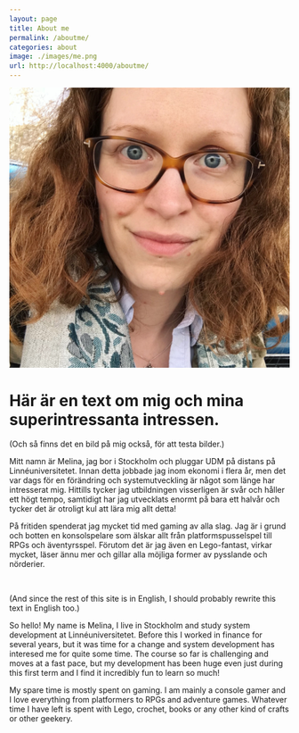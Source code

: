 ```yaml
---
layout: page
title: About me
permalink: /aboutme/
categories: about
image: ./images/me.png
url: http://localhost:4000/aboutme/
---
```

![PicOfMe](/images/me.png)

# Här är en text om mig och mina superintressanta intressen.

(Och så finns det en bild på mig också, för att testa bilder.)

Mitt namn är Melina, jag bor i Stockholm och pluggar UDM på distans på Linnéuniversitetet.
Innan detta jobbade jag inom ekonomi i flera år, men det var dags för en förändring och systemutveckling är något som länge har intresserat mig. Hittills tycker jag utbildningen visserligen är svår och håller ett högt tempo, samtidigt har jag utvecklats enormt på bara ett halvår och tycker det är otroligt kul att lära mig allt detta!

På fritiden spenderat jag mycket tid med gaming av alla slag. Jag är i grund och botten en konsolspelare som älskar allt från platformspusselspel till RPGs och äventyrsspel.
Förutom det är jag även en Lego-fantast, virkar mycket, läser ännu mer och gillar alla möjliga former av pysslande och nörderier.

<br>

(And since the rest of this site is in English, I should probably rewrite this text in English too.)

So hello!
My name is Melina, I live in Stockholm and study system development at Linnéuniversitetet.
Before this I worked in finance for several years, but it was time for a change and system development has interesed me for quite some time. The course so far is challenging and moves at a fast pace, but my development has been huge even just during this first term and I find it incredibly fun to learn so much!

My spare time is mostly spent on gaming. I am mainly a console gamer and I love everything from platformers to RPGs and adventure games.
Whatever time I have left is spent with Lego, crochet, books or any other kind of crafts or other geekery.


[jekyll-organization]: https://github.com/jekyll

